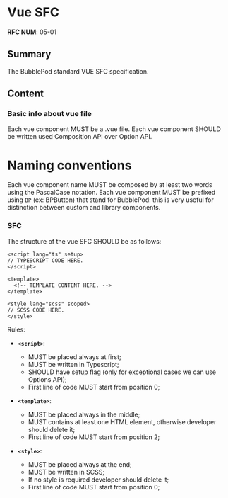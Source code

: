 # Vue SFC

__RFC NUM__: 05-01

## Summary

The BubblePod standard VUE SFC specification.

## Content

### Basic info about vue file
Each vue component MUST be a .vue file.
Each vue component SHOULD be written used Composition API over Option API.

# Naming conventions
Each vue component name MUST be composed by at least two words using the PascalCase notation.
Each vue component MUST be prefixed using `BP` (ex: BPButton) that stand for BubblePod: this is very useful for distinction between custom and library components.

### SFC

The structure of the vue SFC SHOULD be as follows:
```vue
<script lang="ts" setup>
// TYPESCRIPT CODE HERE.
</script>

<template>
  <!-- TEMPLATE CONTENT HERE. -->
</template>

<style lang="scss" scoped>
// SCSS CODE HERE.
</style>
```

Rules:
- __`<script>`__:
    - MUST be placed always at first;
    - MUST be written in Typescript;
    - SHOULD have setup flag (only for exceptional cases we can use Options API);
    - First line of code MUST start from position 0;

- __`<template>`__:
    - MUST be placed always in the middle;
    - MUST contains at least one HTML element, otherwise developer should delete it;
    - First line of code MUST start from position 2;

- __`<style>`__:
    - MUST be placed always at the end;
    - MUST be written in SCSS;
    - If no style is required developer should delete it;
    - First line of code MUST start from position 0;
